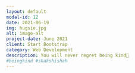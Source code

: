 ```yaml
---
layout: default
modal-id: 12
date: 2021-06-19
img: hugsie.jpg
alt: image-alt
project-date: June 2021
client: Start Bootstrap
category: Web Development
description: You will never regret being kind💓
#beingkind #shakshishah
---
```

